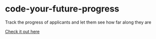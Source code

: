 # code-your-future-progress
Track the progress of applicants and let them see how far along they are

[Check it out here](https://harryemartland.github.io/code-your-future-progress/)